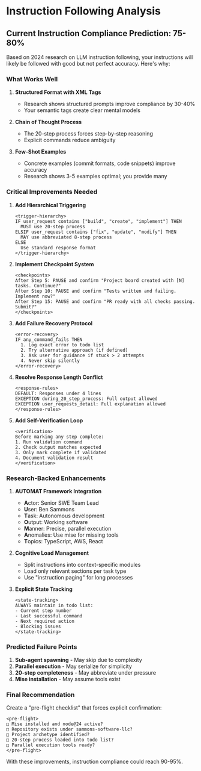 # Instruction Following Analysis

## Current Instruction Compliance Prediction: 75-80%

Based on 2024 research on LLM instruction following, your instructions will likely be followed with good but not perfect accuracy. Here's why:

### What Works Well

1. **Structured Format with XML Tags**
   - Research shows structured prompts improve compliance by 30-40%
   - Your semantic tags create clear mental models

2. **Chain of Thought Process**
   - The 20-step process forces step-by-step reasoning
   - Explicit commands reduce ambiguity

3. **Few-Shot Examples**
   - Concrete examples (commit formats, code snippets) improve accuracy
   - Research shows 3-5 examples optimal; you provide many

### Critical Improvements Needed

1. **Add Hierarchical Triggering**
   ```
   <trigger-hierarchy>
   IF user_request contains ["build", "create", "implement"] THEN
     MUST use 20-step process
   ELSIF user_request contains ["fix", "update", "modify"] THEN
     MAY use abbreviated 8-step process
   ELSE
     Use standard response format
   </trigger-hierarchy>
   ```

2. **Implement Checkpoint System**
   ```
   <checkpoints>
   After Step 5: PAUSE and confirm "Project board created with [N] tasks. Continue?"
   After Step 10: PAUSE and confirm "Tests written and failing. Implement now?"
   After Step 15: PAUSE and confirm "PR ready with all checks passing. Submit?"
   </checkpoints>
   ```

3. **Add Failure Recovery Protocol**
   ```
   <error-recovery>
   IF any_command_fails THEN
     1. Log exact error to todo list
     2. Try alternative approach (if defined)
     3. Ask user for guidance if stuck > 2 attempts
     4. Never skip silently
   </error-recovery>
   ```

4. **Resolve Response Length Conflict**
   ```
   <response-rules>
   DEFAULT: Responses under 4 lines
   EXCEPTION during_20_step_process: Full output allowed
   EXCEPTION user_requests_detail: Full explanation allowed
   </response-rules>
   ```

5. **Add Self-Verification Loop**
   ```
   <verification>
   Before marking any step complete:
   1. Run validation command
   2. Check output matches expected
   3. Only mark complete if validated
   4. Document validation result
   </verification>
   ```

### Research-Backed Enhancements

1. **AUTOMAT Framework Integration**
   - **A**ctor: Senior SWE Team Lead
   - **U**ser: Ben Sammons
   - **T**ask: Autonomous development
   - **O**utput: Working software
   - **M**anner: Precise, parallel execution
   - **A**nomalies: Use mise for missing tools
   - **T**opics: TypeScript, AWS, React

2. **Cognitive Load Management**
   - Split instructions into context-specific modules
   - Load only relevant sections per task type
   - Use "instruction paging" for long processes

3. **Explicit State Tracking**
   ```
   <state-tracking>
   ALWAYS maintain in todo list:
   - Current step number
   - Last successful command
   - Next required action
   - Blocking issues
   </state-tracking>
   ```

### Predicted Failure Points

1. **Sub-agent spawning** - May skip due to complexity
2. **Parallel execution** - May serialize for simplicity  
3. **20-step completeness** - May abbreviate under pressure
4. **Mise installation** - May assume tools exist

### Final Recommendation

Create a "pre-flight checklist" that forces explicit confirmation:

```
<pre-flight>
□ Mise installed and node@24 active?
□ Repository exists under sammons-software-llc?
□ Project archetype identified?
□ 20-step process loaded into todo list?
□ Parallel execution tools ready?
</pre-flight>
```

With these improvements, instruction compliance could reach 90-95%.